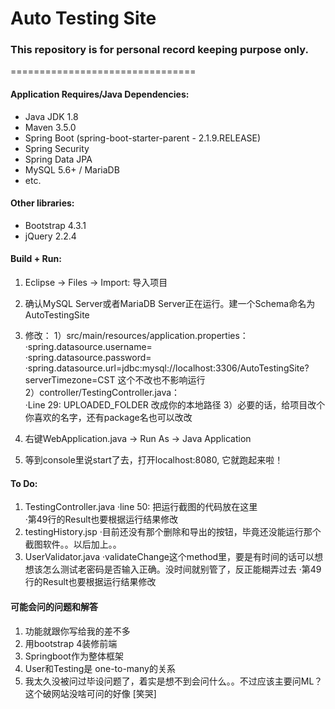 # Auto Testing Site
### This repository is for personal record keeping purpose only. 
================================

#### Application Requires/Java Dependencies:
- Java JDK 1.8
- Maven 3.5.0
- Spring Boot (spring-boot-starter-parent - 2.1.9.RELEASE)
- Spring Security
- Spring Data JPA
- MySQL 5.6+ / MariaDB
- etc.

#### Other libraries:
- Bootstrap 4.3.1
- jQuery 2.2.4

#### Build + Run:

1. Eclipse -> Files -> Import: 导入项目
2. 确认MySQL Server或者MariaDB Server正在运行。建一个Schema命名为AutoTestingSite
3. 修改：
  1）src/main/resources/application.properties：
     ·spring.datasource.username=   
     ·spring.datasource.password=   
     ·spring.datasource.url=jdbc:mysql://localhost:3306/AutoTestingSite?serverTimezone=CST 这个不改也不影响运行    
  2）controller/TestingController.java：    
      ·Line 29: UPLOADED_FOLDER 改成你的本地路径
  3）必要的话，给项目改个你喜欢的名字，还有package名也可以改改
  
4. 右键WebApplication.java -> Run As -> Java Application
5. 等到console里说start了去，打开localhost:8080, 它就跑起来啦！

#### To Do:
1. TestingController.java 
  ·line 50: 把运行截图的代码放在这里   
   ·第49行的Result也要根据运行结果修改   
2. testingHistory.jsp
  ·目前还没有那个删除和导出的按钮，毕竟还没能运行那个截图软件。。以后加上。。   
3. UserValidator.java
  ·validateChange这个method里，要是有时间的话可以想想该怎么测试老密码是否输入正确。没时间就别管了，反正能糊弄过去
  ·第49行的Result也要根据运行结果修改   

#### 可能会问的问题和解答
1. 功能就跟你写给我的差不多
2. 用bootstrap 4装修前端
3. Springboot作为整体框架
4. User和Testing是 one-to-many的关系
5. 我太久没被问过毕设问题了，着实是想不到会问什么。。不过应该主要问ML？这个破网站没啥可问的好像 [笑哭]
  
